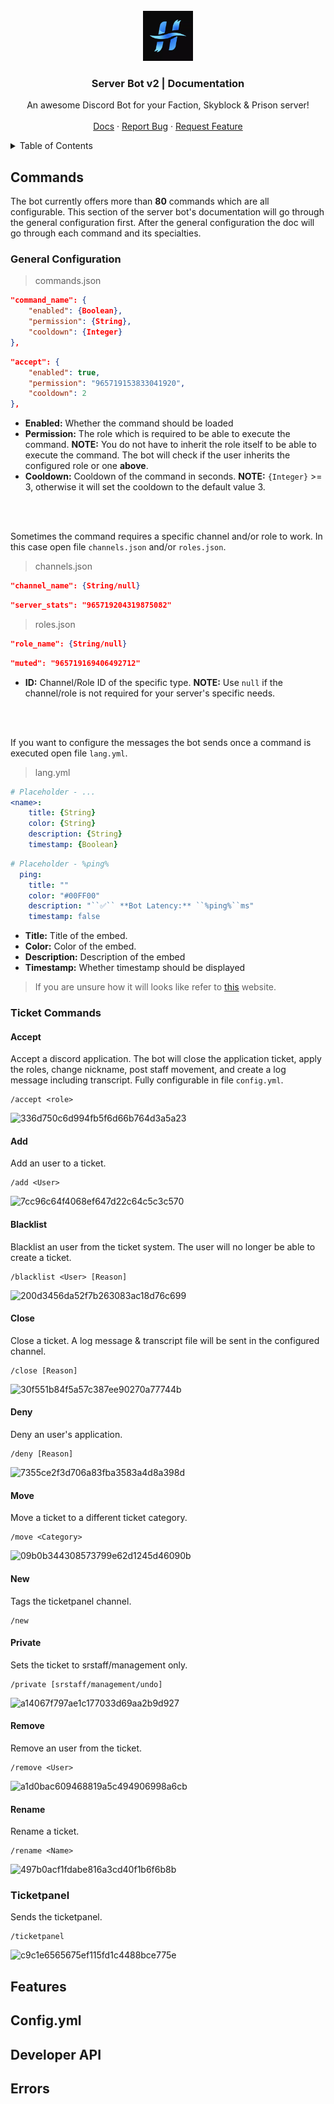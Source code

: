 <div id="top"></div>

<br />
<div align="center">
  <a href="https://github.com/Zeroknights16/Server-Bot-Documentation2/blob/main/features.md">
    <img src="images/e9290f3ece1ec3239eb2c32b74675a25.webp" alt="Logo" width="80" height="80">
  </a>

  <h3 align="center">Server Bot v2 | Documentation</h3>

  <p align="center">
    An awesome Discord Bot for your Faction, Skyblock & Prison server!
    <br />
    <a href="https://discord.gg/tsG2ZJW9"></strong></a>
    <br />
    <a href="https://github.com/Zeroknights16/Server-Bot-Documentation2/blob/main/features.md">Docs</a>
    ·
    <a href="https://discord.gg/tsG2ZJW9">Report Bug</a>
    ·
    <a href="https://discord.gg/tsG2ZJW9">Request Feature</a>
  </p>
</div>


<details>
  <summary>Table of Contents</summary>
  <ol>
    <li>
      <a href="#commands">Commands</a>
      <ul>
        <li><a href="#built-with">Built With</a></li>
      </ul>
    </li>
    <li>
      <a href="#features">Features</a>
      <ul>
        <li><a href="#prerequisites">Prerequisites</a></li>
        <li><a href="#installation">Installation</a></li>
      </ul>
    </li>
    <li>
      <a href="#developer-api">Developer API</a>
      <ul>
        <li><a href="#prerequisites">Prerequisites</a></li>
        <li><a href="#installation">Installation</a></li>
      </ul>
    </li>
  </ol>
</details>


## Commands
The bot currently offers more than **80** commands which are all configurable. This section of the server bot's documentation will go through the general configuration first. After the general configuration the doc will go through each command and its specialties.

### General Configuration
> commands.json
```json
"command_name": {
    "enabled": {Boolean},
    "permission": {String},
    "cooldown": {Integer}
},
```
```json
"accept": {
    "enabled": true,
    "permission": "965719153833041920",
    "cooldown": 2
},
```
* **Enabled:** Whether the command should be loaded
* **Permission:** The role which is required to be able to execute the command. __NOTE:__ You do not have to inherit the role itself to be able to execute the command. The bot will check if the user inherits the configured role or one **above**.
* **Cooldown:** Cooldown of the command in seconds. **NOTE:** ``{Integer}`` >= 3, otherwise it will set the cooldown to the default value 3.

<br />
<a href="https://discord.gg/tsG2ZJW9"></strong></a>
<br />

Sometimes the command requires a specific channel and/or role to work. In this case open file ``channels.json`` and/or ``roles.json``.
> channels.json
```json
"channel_name": {String/null}
```
```json
"server_stats": "965719204319875082"
```

> roles.json
```json
"role_name": {String/null}
```
```json
"muted": "965719169406492712"
```
* **ID:** Channel/Role ID of the specific type. **NOTE:** Use ``null`` if the channel/role is not required for your server's specific needs. 

<br />
<a href="https://discord.gg/tsG2ZJW9"></strong></a>
<br />

If you want to configure the messages the bot sends once a command is executed open file ``lang.yml``.
> lang.yml
```yaml
# Placeholder - ...
<name>:
    title: {String}
    color: {String}
    description: {String}
    timestamp: {Boolean}
```
```yaml
# Placeholder - %ping%
  ping:
    title: ""
    color: "#00FF00"
    description: "``✅`` **Bot Latency:** ``%ping%``ms"
    timestamp: false
```
* **Title:** Title of the embed.
* **Color:** Color of the embed.
* **Description:** Description of the embed
* **Timestamp:** Whether timestamp should be displayed

> If you are unsure how it will looks like refer to [this](https://autocode.com/tools/discord/embed-builder/) website.

### Ticket Commands
#### Accept
Accept a discord application. The bot will close the application ticket, apply the roles, change nickname, post staff movement, and create a log message including transcript. Fully configurable in file ``config.yml``.
```
/accept <role>
```
![336d750c6d994fb5f6d66b764d3a5a23](https://user-images.githubusercontent.com/73501749/164977490-e104e89e-ef01-466c-a291-f3a8ddb8763c.png)

#### Add
Add an user to a ticket. 
```
/add <User>
```
![7cc96c64f4068ef647d22c64c5c3c570](https://user-images.githubusercontent.com/73501749/164977608-24ba80d7-0fcd-4432-9b62-0f51083b1313.png)

#### Blacklist
Blacklist an user from the ticket system. The user will no longer be able to create a ticket.
```
/blacklist <User> [Reason]
```
![200d3456da52f7b263083ac18d76c699](https://user-images.githubusercontent.com/73501749/164977708-076b6638-d896-420f-b55e-78e5d0273a80.png)

#### Close
Close a ticket. A log message & transcript file will be sent in the configured channel.
```
/close [Reason]
```
![30f551b84f5a57c387ee90270a77744b](https://user-images.githubusercontent.com/73501749/164977780-96ab6cf4-be7b-4e3d-b54a-b7198844bacc.png)

#### Deny
Deny an user's application.
```
/deny [Reason]
```
![7355ce2f3d706a83fba3583a4d8a398d](https://user-images.githubusercontent.com/73501749/164977893-90e6d728-0c70-49c0-bfa5-7cbd28a465c0.png)

#### Move
Move a ticket to a different ticket category. 
```
/move <Category>
```
![09b0b344308573799e62d1245d46090b](https://user-images.githubusercontent.com/73501749/164977960-07b84168-ae57-4be5-a5c8-ff8575a60725.png)

#### New
Tags the ticketpanel channel.
```
/new
```

#### Private
Sets the ticket to srstaff/management only. 
```
/private [srstaff/management/undo]
```
![a14067f797ae1c177033d69aa2b9d927](https://user-images.githubusercontent.com/73501749/164978025-08426300-9fdc-4204-961a-a4bbd2a4002b.png)

#### Remove
Remove an user from the ticket.
```
/remove <User>
```
![a1d0bac609468819a5c494906998a6cb](https://user-images.githubusercontent.com/73501749/164978053-8344a96c-df1c-4a00-9ead-028539158106.png)

#### Rename
Rename a ticket.
```
/rename <Name>
```
![497b0acf1fdabe816a3cd40f1b6f6b8b](https://user-images.githubusercontent.com/73501749/164978084-98e4e41f-8828-4535-af04-8bd74618cb5d.png)

### Ticketpanel
Sends the ticketpanel.
```
/ticketpanel
```
![c9c1e6565675ef115fd1c4488bce775e](https://user-images.githubusercontent.com/73501749/164978109-3715a7f2-2fd2-4ff3-9b99-27185cd5650d.png)





## Features

## Config.yml

## Developer API

## Errors
